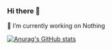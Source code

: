 ### Hi there 👋

🔭 I’m currently working on Nothing <br />

[![Anurag's GitHub stats](https://github-readme-stats.vercel.app/api?username=SkillerEnte&show_icons=true&theme=radical)](https://github.com/anuraghazra/github-readme-stats)
